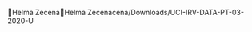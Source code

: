 Helma Zecena                                          H e l m a   Z e c e n a   c e n a / D o w n l o a d s / U C I - I R V - D A T A - P T - 0 3 - 2 0 2 0 - U 